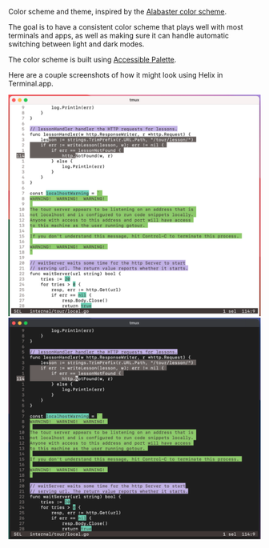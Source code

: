 Color scheme and theme, inspired by the [Alabaster color scheme](https://github.com/tonsky/sublime-scheme-alabaster).

The goal is to have a consistent color scheme that plays well with most terminals and apps, as well
as making sure it can handle automatic switching between light and dark modes.

The color scheme is built using [Accessible Palette](https://accessiblepalette.com/).

Here are a couple screenshots of how it might look using Helix in Terminal.app.

![Screenshot light mode](./helix/day.png)
![Screenshot dark mode](./helix/night.png)
